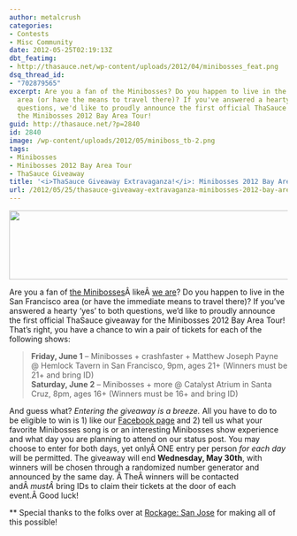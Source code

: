 ```yaml
---
author: metalcrush
categories:
- Contests
- Misc Community
date: 2012-05-25T02:19:13Z
dbt_featimg:
- http://thasauce.net/wp-content/uploads/2012/04/minibosses_feat.png
dsq_thread_id:
- "702879565"
excerpt: Are you a fan of the Minibosses? Do you happen to live in the San Francisco
  area (or have the means to travel there)? If you've answered a hearty 'yes' to both
  questions, we'd like to proudly announce the first official ThaSauce giveaway for
  the Minibosses 2012 Bay Area Tour!
guid: http://thasauce.net/?p=2840
id: 2840
image: /wp-content/uploads/2012/05/miniboss_tb-2.png
tags:
- Minibosses
- Minibosses 2012 Bay Area Tour
- ThaSauce Giveaway
title: '<i>ThaSauce Giveaway Extravaganza!</i>: Minibosses 2012 Bay Area Tour'
url: /2012/05/25/thasauce-giveaway-extravaganza-minibosses-2012-bay-area-tour/
---
```


<center>
  <a href="http://thasauce.net/wp-content/uploads/2012/05/minibosses-banner.png"><img class="aligncenter size-full wp-image-2842" title="minibosses-banner" src="http://thasauce.net/wp-content/uploads/2012/05/minibosses-banner.png" alt="" width="575" height="125" srcset="http://thasauce.net/wp-content/uploads/2012/05/minibosses-banner.png 575w, http://thasauce.net/wp-content/uploads/2012/05/minibosses-banner-300x65.png 300w, http://thasauce.net/wp-content/uploads/2012/05/minibosses-banner-75x16.png 75w" sizes="(max-width: 575px) 100vw, 575px" /></a>
</center>


  
Are you a fan of [the Minibosses](http://minibosses.com/)Â likeÂ [we are](http://thasauce.net/2012/04/29/dates-announced-for-minibosses-2012-bay-area-tour/)? Do you happen to live in the San Francisco area (or have the immediate means to travel there)? If you&#8217;ve answered a hearty &#8216;yes&#8217; to both questions, we&#8217;d like to proudly announce the first official ThaSauce giveaway for the Minibosses 2012 Bay Area Tour! That&#8217;s right, you have a chance to win a pair of tickets for each of the following shows:

> <div>
>   <strong>Friday, June 1</strong> &#8211; Minibosses + crashfaster + Matthew Joseph Payne @ Hemlock Tavern in San Francisco, 9pm, ages 21+ (Winners must be 21+ and bring ID)
> </div>
> 
> <div>
>   <strong>Saturday, June 2</strong> &#8211; Minibosses + more @ Catalyst Atrium in Santa Cruz, 8pm, ages 16+ (Winners must be 16+ and bring ID)
> </div>

<div>
  <p>
    And guess what? <em>Entering the giveaway is a breeze. </em>All you have to do to be eligible to win is 1) like our <a href="https://www.facebook.com/thasauce.net">Facebook page</a> and 2) tell us what your favorite Minibosses song is or an interesting Minibosses show experience and what day you are planning to attend on our status post. You may choose to enter for both days, yet onlyÂ ONE entry per person <em>for each day</em> will be permitted. The giveaway will end <strong>Wednesday, May 30th</strong>, with winners will be chosen through a randomized number generator and announced by the same day. Â TheÂ winners will be contacted andÂ <em>mustÂ </em>bring IDs to claim their tickets at the door of each event.Â Good luck!
  </p>
  
  <p>
    ** Special thanks to the folks over at <a href="http://rockagesj.tumblr.com/">Rockage: San Jose</a> for making all of this possible!
  </p>
</div>